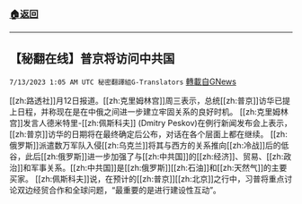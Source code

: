 ###  [:house:返回](README.md)
---


## 【秘翻在线】普京将访问中共国
`7/13/2023 1:05 AM UTC 秘密翻譯組G-Translators` [轉載自GNews](https://gnews.org/articles/1456473)

[[zh:路透社]]月12日报道。[[zh:克里姆林宫]]周三表示，总统[[zh:普京]]访华已提上日程，并称现在是在中俄之间进一步建立牢固关系的良好时机。
[[zh:克里姆林宫]]发言人德米特里-[[zh:佩斯科夫]] (Dmitry Peskov)在例行新闻发布会上表示，[[zh:普京]]访华的日期将在最终确定后公布，对话在各个层面上都在继续。
[[zh:俄罗斯]]派遣数万军队入侵[[zh:乌克兰]]将其与西方的关系推向[[zh:冷战]]后的低谷，此后[[zh:俄罗斯]]进一步加强了与[[zh:中共国]]的[[zh:经济]]、贸易、[[zh:政治]]和军事关系。[[zh:中共国]]是[[zh:俄罗斯]][[zh:石油]]和[[zh:天然气]]的主要买家。
[[zh:佩斯科夫]]说，在预计的[[zh:普京]][[zh:北京]]之行中，习普将重点讨论双边经贸合作和全球问题，“最重要的是进行建设性互动”。
